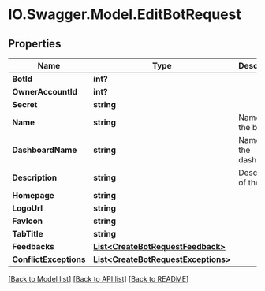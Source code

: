 # IO.Swagger.Model.EditBotRequest
## Properties

Name | Type | Description | Notes
------------ | ------------- | ------------- | -------------
**BotId** | **int?** |  | 
**OwnerAccountId** | **int?** |  | [optional] 
**Secret** | **string** |  | [optional] 
**Name** | **string** | Name of the bot | 
**DashboardName** | **string** | Name of the dashboard | 
**Description** | **string** | Description of the bot | 
**Homepage** | **string** |  | [optional] 
**LogoUrl** | **string** |  | [optional] 
**FavIcon** | **string** |  | [optional] 
**TabTitle** | **string** |  | [optional] 
**Feedbacks** | [**List&lt;CreateBotRequestFeedback&gt;**](CreateBotRequestFeedback.md) |  | [optional] 
**ConflictExceptions** | [**List&lt;CreateBotRequestExceptions&gt;**](CreateBotRequestExceptions.md) |  | [optional] 

[[Back to Model list]](../README.md#documentation-for-models) [[Back to API list]](../README.md#documentation-for-api-endpoints) [[Back to README]](../README.md)

